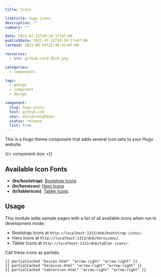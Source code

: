 ```yaml
---
title: Icons

linktitle: hugo-icons
description: ""
summary: ""

date: 2022-07-22T19:10:17+07:00
publishDate: 2022-07-22T19:10:17+07:00
lastmod: 2022-08-03T21:46:51+07:00

resources:
  - src: github-card-dark.png

categories:
  - components

tags:
  - gohugo
  - component
  - design

component:
  slug: hugo-icons
  host: github.com
  user: davidsneighbour
  status: release
  list: true
---
```


This is a Hugo theme component that adds several icon sets to your Hugo website.

{{< component-box >}}

## Available Icon Fonts

- **(bs/bootstrap)**: [Bootstrap Icons](https://icons.getbootstrap.com/)
- **(hr/heroicon)**: [Hero Icons](https://heroicons.com/)
- **(tr/tablericon)**: [Tabler Icons](https://tabler-icons.io/)

## Usage

This module adds sample pages with a list of all available icons when run in development mode:

- Bootstrap Icons at `http://localhost:1313/dnb/bootstrap-icons/`.
- Hero Icons at `http://localhost:1313/dnb/heroicons/`.
- Tabler Icons at `http://localhost:1313/dnb/tabler-icons/`.

Call these icons as partials:

```gotemplate
{{ partialCached "bsicon.html" "arrow-right" "arrow-right" }}
{{ partialCached "heroicon.html" "arrow-right" "arrow-right" }}
{{ partialCached "tablericon.html" "arrow-right" "arrow-right" }}
```
